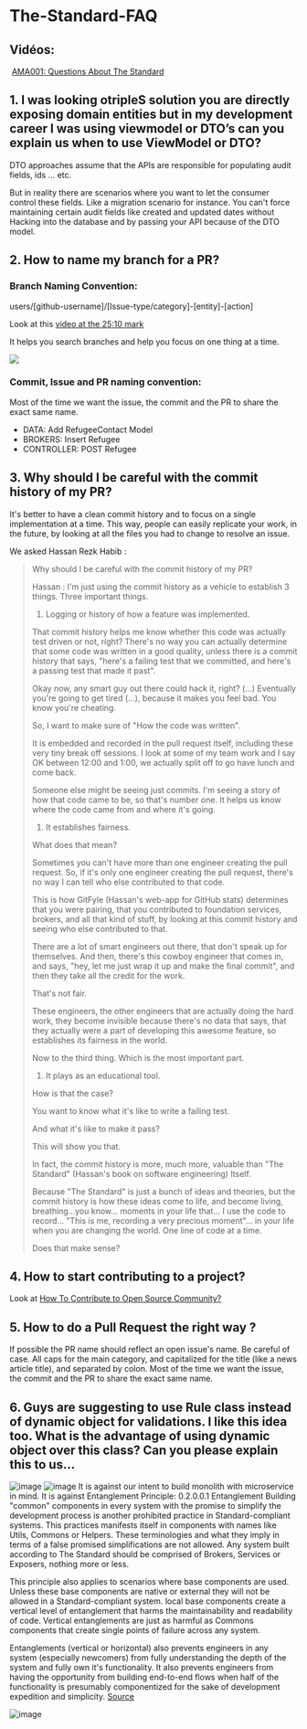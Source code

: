 # The-Standard-FAQ

## Vidéos:

<img src="https://www.searchmarketingaustralia.com.au/wp-content/uploads/2017/10/original_images_YouTube.png" alt="" data-size="line"> [AMA001: Questions About The Standard](https://www.youtube.com/watch?v=1de5nMDj8Ys)

## 1. I was looking otripleS solution you are directly exposing domain entities but in my development career I was using viewmodel or DTO’s can you explain us when to use ViewModel or DTO?

DTO approaches assume that the APIs are responsible for populating audit fields, ids ... etc.

But in reality there are scenarios where you want to let the consumer control these fields. Like a migration scenario for instance. You can't force maintaining certain audit fields like created and updated dates without Hacking into the database and by passing your API because of the DTO model.

## 2. How to name my branch for a PR?

### Branch Naming Convention:

users/\[github-username]/\[Issue-type/category]-\[entity]-\[action]

Look at this [video at the 25:10 mark](https://youtu.be/mR0N-QxZqYY?t=1510)

It helps you search branches and help you focus on one thing at a time.

![](https://user-images.githubusercontent.com/56794425/168654407-ce181cd6-8a6e-4ad8-b3c6-c7d44d476aac.png)

### Commit, Issue and PR naming convention:

Most of the time we want the issue, the commit and the PR to share the exact same name.

* DATA: Add RefugeeContact Model
* BROKERS: Insert Refugee
* CONTROLLER: POST Refugee

## 3. Why should I be careful with the commit history of my PR?

It's better to have a clean commit history and to focus on a single implementation at a time. This way, people can easily replicate your work, in the future, by looking at all the files you had to change to resolve an issue.

We asked Hassan Rezk Habib :

> Why should I be careful with the commit history of my PR?
>
> Hassan : I'm just using the commit history as a vehicle to establish 3 things. Three important things.
>
> 1. Logging or history of how a feature was implemented.
>
> That commit history helps me know whether this code was actually test driven or not, right? There's no way you can actually determine that some code was written in a good quality, unless there is a commit history that says, "here's a failing test that we committed, and here's a passing test that made it past".
>
> Okay now, any smart guy out there could hack it, right? (...) Eventually you're going to get tired (...), because it makes you feel bad. You know you're cheating.
>
> So, I want to make sure of "How the code was written".
>
> It is embedded and recorded in the pull request itself, including these very tiny break off sessions. I look at some of my team work and I say OK between 12:00 and 1:00, we actually split off to go have lunch and come back.
>
> Someone else might be seeing just commits. I'm seeing a story of how that code came to be, so that's number one. It helps us know where the code came from and where it's going.
>
> 1. It establishes fairness.
>
> What does that mean?
>
> Sometimes you can't have more than one engineer creating the pull request. So, if it's only one engineer creating the pull request, there's no way I can tell who else contributed to that code.
>
> This is how GitFyle (Hassan's web-app for GitHub stats) determines that you were pairing, that you contributed to foundation services, brokers, and all that kind of stuff, by looking at this commit history and seeing who else contributed to that.
>
> There are a lot of smart engineers out there, that don't speak up for themselves. And then, there's this cowboy engineer that comes in, and says, "hey, let me just wrap it up and make the final commit", and then they take all the credit for the work.
>
> That's not fair.
>
> These engineers, the other engineers that are actually doing the hard work, they become invisible because there's no data that says, that they actually were a part of developing this awesome feature, so establishes its fairness in the world.
>
> Now to the third thing. Which is the most important part.
>
> 1. It plays as an educational tool.
>
> How is that the case?
>
> You want to know what it's like to write a failing test.
>
> And what it's like to make it pass?
>
> This will show you that.
>
> In fact, the commit history is more, much more, valuable than "The Standard" (Hassan's book on software engineering) Itself.
>
> Because "The Standard" is just a bunch of ideas and theories, but the commit history is how these ideas come to life, and become living, breathing...you know... moments in your life that... I use the code to record... "This is me, recording a very precious moment"... in your life when you are changing the world. One line of code at a time.
>
> Does that make sense?

## 4. How to start contributing to a project?

Look at [How To Contribute to Open Source Community?](https://youtu.be/mR0N-QxZqYY?t=458)

## 5. How to do a Pull Request the right way ?

If possible the PR name should reflect an open issue's name. Be careful of case. All caps for the main category, and capitalized for the title (like a news article title), and separated by colon. Most of the time we want the issue, the commit and the PR to share the exact same name.

## 6. Guys are suggesting to use Rule class instead of dynamic object for validations. I like this idea too. What is the advantage of using dynamic object over this class? Can you please explain this to us...

![image](https://user-images.githubusercontent.com/52498074/169750016-fbe14145-c787-42ff-839b-83373d459bea.png) ![image](https://user-images.githubusercontent.com/52498074/169750038-67745e89-eb59-4668-9be4-c8a39659d8c5.png) It is against our intent to build monolith with microservice in mind. It is against Entanglement Principle: 0.2.0.0.1 Entanglement Building "common" components in every system with the promise to simplify the development process is another prohibited practice in Standard-compliant systems. This practices manifests itself in components with names like Utils, Commons or Helpers. These terminologies and what they imply in terms of a false promised simplifications are not allowed. Any system built according to The Standard should be comprised of Brokers, Services or Exposers, nothing more or less.

This principle also applies to scenarios where base components are used. Unless these base components are native or external they will not be allowed in a Standard-compliant system. local base components create a vertical level of entanglement that harms the maintainability and readability of code. Vertical entanglements are just as harmful as Commons components that create single points of failure across any system.

Entanglements (vertical or horizontal) also prevents engineers in any system (especially newcomers) from fully understanding the depth of the system and fully own it's functionality. It also prevents engineers from having the opportunity from building end-to-end flows when half of the functionality is presumably componentized for the sake of development expedition and simplicity. [Source](https://github.com/hassanhabib/The-Standard/blob/master/0.%20Introduction/0.2%20Principles.md#02001-entanglement)

![image](https://user-images.githubusercontent.com/52498074/169750312-adbc2d68-61af-4b62-8e2a-8581bdb70b52.png)
